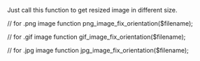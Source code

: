 Just call this function to get resized image in different size.

// for .png image
function png_image_fix_orientation($filename);

// for .gif image
function gif_image_fix_orientation($filename);
	
// for .jpg image
function jpg_image_fix_orientation($filename);

